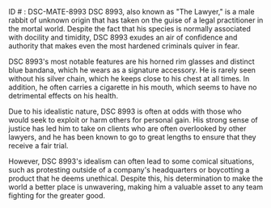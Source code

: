ID # : DSC-MATE-8993
DSC 8993, also known as "The Lawyer," is a male rabbit of unknown origin that has taken on the guise of a legal practitioner in the mortal world. Despite the fact that his species is normally associated with docility and timidity, DSC 8993 exudes an air of confidence and authority that makes even the most hardened criminals quiver in fear.

DSC 8993's most notable features are his horned rim glasses and distinct blue bandana, which he wears as a signature accessory. He is rarely seen without his silver chain, which he keeps close to his chest at all times. In addition, he often carries a cigarette in his mouth, which seems to have no detrimental effects on his health.

Due to his idealistic nature, DSC 8993 is often at odds with those who would seek to exploit or harm others for personal gain. His strong sense of justice has led him to take on clients who are often overlooked by other lawyers, and he has been known to go to great lengths to ensure that they receive a fair trial.

However, DSC 8993's idealism can often lead to some comical situations, such as protesting outside of a company's headquarters or boycotting a product that he deems unethical. Despite this, his determination to make the world a better place is unwavering, making him a valuable asset to any team fighting for the greater good.